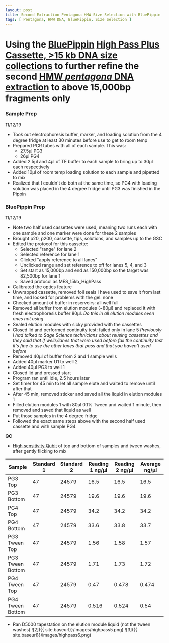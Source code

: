 ```yaml
---
layout: post
title: Second Extraction Pentagona HMW Size Selection with BluePippin
tags: [ Pentagona, HMW DNA, BluePippin, Size Selection ]
---
```


# Using the [BluePippin](http://www.sagescience.com/products/bluepippin/) [High Pass Plus Cassette,  >15 kb  DNA size collections](http://store.sagescience.com/s.nl/it.A/id.2093/.f) to further refine the second [HMW _pentagona_ DNA extraction](https://meschedl.github.io/MES_Puritz_Lab_Notebook/2019-11-10/HMW-Pent-2) to above 15,000bp fragments only

### Sample Prep
11/12/19

- Took out electrophoresis buffer, marker, and loading solution from the 4 degree fridge at least 30 minutes before use to get to room temp
- Prepared PCR tubes with all of each sample. This was:
  - 27.5µl PG3
  - 26µl PG4
- Added 2.5µl and 4µl of TE buffer to each sample to bring up to 30µl each respectively
- Added 10µl of room temp loading solution to each sample and pipetted to mix
- Realized that I couldn't do both at the same time, so PG4 with loading solution was placed in the 4 degree fridge until PG3 was finished in the Pippin

### BluePippin Prep
11/12/19

- Note two half used cassettes were used, meaning two runs each with one sample and one marker were done for these 2 samples
- Brought p20, p200, cassette, tips, solutions, and samples up to the GSC
- Edited the protocol for this cassette:
  - Selected "range" for lane 2
  - Selected reference for lane 1
  - Clicked "apply reference to all lanes"
  - Unclicked range and set reference to off for lanes 5, 4, and 3
  - Set start as 15,000bp and end as 150,000bp so the target was 82,500bp for lane 1
  - Saved protocol as MES_15kb_HighPass
- Calibrated the optics feature
- Unwrapped cassette, removed foil seals I have used to save it from last time, and looked for problems with the gel: none
- Checked amount of buffer in reservoirs: all well full
- Removed all buffer from elution modules (~80µl) and replaced it with fresh electrophoresis buffer 80µl. _Do this in all elution modules even ones not using_
- Sealed elution modules with sicky provided with the cassettes
- Closed lid and performed continuity test: failed only in lane 5 _Previously I had talked to Sage Science technicians about reusing cassettes and they said that if wells/lanes that were used before fail the continuity test it's fine to use the other lanes that pass and that you haven't used before_
- Removed 40µl of buffer from 2 and 1 sample wells
- Added 40µl marker U1 to well 2
- Added 40µl PG3 to well 1
- Closed lid and pressed start
- Program ran until idle, 2.5 hours later
- Set timer for 45 min to let all sample elute and waited to remove until after that
- After 45 min, removed sticker and saved all the liquid in elution modules 1
- Filled elution modules 1 with 80µl 0.1% Tween and waited 1 minute, then removed and saved that liquid as well
- Put those samples in the 4 degree fridge
- Followed the exact same steps above with the second half used cassette and with sample PG4

**QC**

- [High sensitivity Qubit](https://meschedl.github.io/MES_Puritz_Lab_Notebook/2019-03-02/Qubit-Protocol) of top and bottom of samples and tween washes, after gently flicking to mix

|Sample|Standard 1|Standard 2|Reading 1 ng/µl|Reading 2 ng/µl|Average ng/µl|
|----|----|----|----|----|----|
|PG3 Top|47|24579|16.5|16.5|16.5|
|PG3 Bottom|47|24579|19.6|19.6|19.6|
|PG4 Top|47|24579|34.2|34.2|34.2|
|PG4 Bottom|47|24579|33.6|33.8|33.7|
|PG3 Tween Top|47|24579|1.56|1.58|1.57|
|PG3 Tween Bottom|47|24579|1.71|1.73|1.72|
|PG4 Tween Top|47|24579|0.47|0.478|0.474|
|PG4 Tween Bottom|47|24579|0.516|0.524|0.54|

- Ran D5000 tapestation on the elution module liquid (not the tween washes)
![2]({{ site.baseurl}}/images/highpass5.png)
![3]({{ site.baseurl}}/images/highpass6.png)
